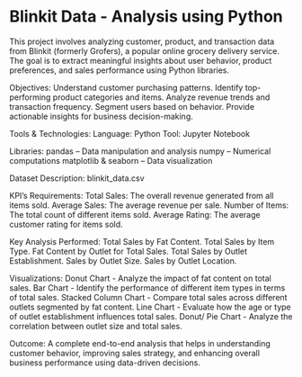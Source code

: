 # Blinkit Data - Analysis using Python
This project involves analyzing customer, product, and transaction data from Blinkit (formerly Grofers), a popular online grocery delivery service. The goal is to extract meaningful insights about user behavior, product preferences, and sales performance using Python libraries.

Objectives:
Understand customer purchasing patterns.
Identify top-performing product categories and items.
Analyze revenue trends and transaction frequency.
Segment users based on behavior.
Provide actionable insights for business decision-making.

Tools & Technologies:
Language: Python
Tool: Jupyter Notebook

Libraries:
pandas – Data manipulation and analysis
numpy – Numerical computations
matplotlib & seaborn – Data visualization

Dataset Description:
blinkit_data.csv

KPI’s Requirements:
Total Sales: The overall revenue generated from all items sold.
Average Sales: The average revenue per sale.
Number of Items: The total count of different items sold.
Average Rating: The average customer rating for items sold. 

Key Analysis Performed:
Total Sales by Fat Content.
Total Sales by Item Type.
Fat Content by Outlet for Total Sales.
Total Sales by Outlet Establishment.
Sales by Outlet Size.
Sales by Outlet Location.

Visualizations:
Donut Chart - Analyze the impact of fat content on total sales.
Bar Chart - Identify the performance of different item types in terms of total sales.
Stacked Column Chart - Compare total sales across different outlets segmented by fat content.
Line Chart - Evaluate how the age or type of outlet establishment influences total sales.
Donut/ Pie Chart - Analyze the correlation between outlet size and total sales.

Outcome:
A complete end-to-end analysis that helps in understanding customer behavior, improving sales strategy, and enhancing overall business performance using data-driven decisions.
